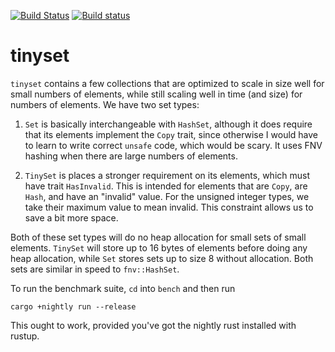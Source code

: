 [![Build Status](https://travis-ci.org/droundy/tinyset.svg?branch=master)](https://travis-ci.org/droundy/tinyset)
[![Build status](https://ci.appveyor.com/api/projects/status/h0rn4amvlwce10pl?svg=true)](https://ci.appveyor.com/project/droundy/tinyset)

# tinyset

`tinyset` contains a few collections that are optimized to scale
in size well for small numbers of elements, while still scaling
well in time (and size) for numbers of elements.  We have two set types:

1. `Set` is basically interchangeable with `HashSet`, although it
   does require that its elements implement the `Copy` trait,
   since otherwise I would have to learn to write correct `unsafe`
   code, which would be scary.  It uses FNV hashing when there are
   large numbers of elements.

2. `TinySet` is places a stronger requirement on its elements,
    which must have trait `HasInvalid`.  This is intended for
    elements that are `Copy`, are `Hash`, and have an "invalid"
    value.  For the unsigned integer types, we take their maximum
    value to mean invalid.  This constraint allows us to save a
    bit more space.

Both of these set types will do no heap allocation for small sets of
small elements.  `TinySet` will store up to 16 bytes of elements
before doing any heap allocation, while `Set` stores sets up to size 8
without allocation.  Both sets are similar in speed to `fnv::HashSet`.

To run the benchmark suite, `cd` into `bench` and then run

    cargo +nightly run --release

This ought to work, provided you've got the nightly rust installed
with rustup.
